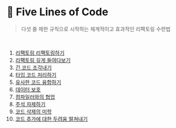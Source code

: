 # 📔 Five Lines of Code

> 다섯 줄 제한 규칙으로 시작하는 체계적이고 효과적인 리팩토링 수련법

<br/>

1. [리팩토링 리팩토링하기](/five-lines-of-code/01_리팩토링_리팩토링하기.md)
2. [리팩토링 깊게 들여다보기](/five-lines-of-code/02_리팩토링_깊게_들여다보기.md)
3. [긴 코드 조각내기](/five-lines-of-code/03_긴_코드_조각내기.md)
4. [타입 코드 처리하기](/five-lines-of-code/04_타입_코드_처리하기.md)
5. [유사한 코드 융합하기](/five-lines-of-code/05_유사한_코드_융합하기.md)
6. [데이터 보호](/five-lines-of-code/06_데이터_보호.md)
7. [컴파일러와의 협업](/five-lines-of-code/07_컴파일러와의_협업.md)
8. [주석 자제하기](/five-lines-of-code/08_주석_자제하기.md)
9. [코드 삭제의 미학](/five-lines-of-code/09_코드_삭제의_미학.md)
10. [코드 추가에 대한 두려움 떨쳐내기](/five-lines-of-code/10_코드_추가에_대한_두려움_떨쳐내기.md)
